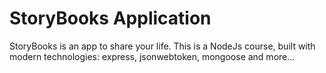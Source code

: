 # StoryBooks Application

StoryBooks is an app to share your life.
This is a NodeJs course, built with modern technologies: express, jsonwebtoken, mongoose and more...
